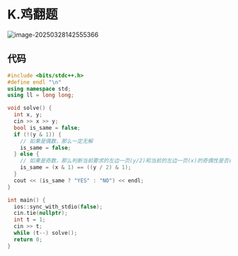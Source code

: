 # K.鸡翻题

![image-20250328142555366](https://gitee.com/chen-houchao/images/raw/master/img/20250328142555558.png)

## 代码

```cpp
#include <bits/stdc++.h>
#define endl "\n"
using namespace std;
using ll = long long;

void solve() {
  int x, y;
  cin >> x >> y;
  bool is_same = false;
  if (!(y & 1)) {
    // 如果是偶数，那么一定无解
    is_same = false;
  } else {
    // 如果是奇数，那么判断当前要求的左边一页(y/2)和当前的左边一页(x)的奇偶性是否相同
    is_same = (x & 1) == ((y / 2) & 1);
  }
  cout << (is_same ? "YES" : "NO") << endl;
}

int main() {
  ios::sync_with_stdio(false);
  cin.tie(nullptr);
  int t = 1;
  cin >> t;
  while (t--) solve();
  return 0;
}
```

